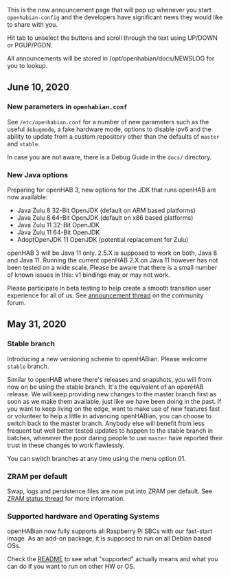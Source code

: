 This is the new announcement page that will pop up whenever you start `openhabian-config` and the developers have
significant news they would like to share with you.

Hit tab to unselect the buttons and scroll through the text using UP/DOWN or PGUP/PGDN.

All announcements will be stored in /opt/openhabian/docs/NEWSLOG for you to lookup.

## June 10, 2020

### New parameters in `openhabian.conf`
See `/etc/openhabian.conf` for a number of new parameters such as the useful `debugmode`, a fake hardware mode,
options to disable ipv6 and the ability to update from a custom repository other than the defaults of `master` and
`stable`.

In case you are not aware, there is a Debug Guide in the `docs/` directory.

### New Java options
Preparing for openHAB 3, new options for the JDK that runs openHAB are now available:

-   Java Zulu 8 32-Bit OpenJDK (default on ARM based platforms)
-   Java Zulu 8 64-Bit OpenJDK (default on x86 based platforms)
-   Java Zulu 11 32-Bit OpenJDK
-   Java Zulu 11 64-Bit OpenJDK
-   AdoptOpenJDK 11 OpenJDK (potential replacement for Zulu)

openHAB 3 will be Java 11 only.  2.5.X is supposed to work on both, Java 8 and Java 11.
Running the current openHAB 2.X on Java 11 however has not been tested on a wide scale.
Please be aware that there is a small number of known issues in this: v1 bindings may or may not work.

Please participate in beta testing to help create a smooth transition user experience for all of us.
See [announcement thread](https://community.openhab.org/t/Java-testdrive/99827) on the community forum.


## May 31, 2020

### Stable branch
Introducing a new versioning scheme to openHABian. Please welcome `stable` branch.

Similar to openHAB where there's releases and snapshots, you will from now on be using the stable branch. It's the
equivalent of an openHAB release. We will keep providing new changes to the master branch first as soon as we make
them available, just like we have been doing in the past. If you want to keep living on the edge, want to make use
of new features fast or volunteer to help a little in advancing openHABian, you can choose to switch back to the
master branch. Anybody else will benefit from less frequent but well better tested updates to happen to the stable
branch in batches, whenever the poor daring people to use `master` have reported their trust in these changes to
work flawlessly.

You can switch branches at any time using the menu option 01.

### ZRAM per default
Swap, logs and persistence files are now put into ZRAM per default.
See [ZRAM status thread](https://community.openhab.org/t/zram-status/80996) for more information.

### Supported hardware and Operating Systems
openHABian now fully supports all Raspberry Pi SBCs with our fast-start image. As an add-on package, it is supposed
to run on all Debian based OSs.

Check the [README](README.md) to see what "supported" actually means and what you can do if you want to run on
other HW or OS.
